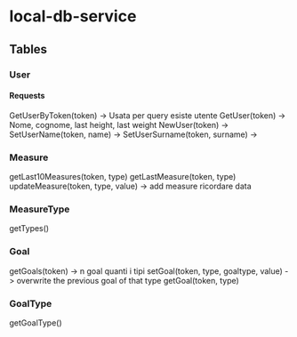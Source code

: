 # local-db-service

## Tables
### User
#### Requests
GetUserByToken(token) -> Usata per query esiste utente
GetUser(token) -> Nome, cognome, last height, last weight
NewUser(token) -> 
SetUserName(token, name) ->
SetUserSurname(token, surname) ->

### Measure
getLast10Measures(token, type)
getLastMeasure(token, type)
updateMeasure(token, type, value) -> add measure ricordare data

### MeasureType
getTypes()

### Goal
getGoals(token) -> n goal quanti i tipi
setGoal(token, type, goaltype, value) -> overwrite the previous goal of that type
getGoal(token, type)

### GoalType
getGoalType()

